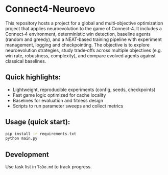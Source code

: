 # Connect4-Neuroevo
This repository hosts a project for a global and multi‑objective optimization project that applies neuroevolution to the game of Connect‑4. It includes a Connect‑4 environment, deterministic win detection, baseline agents (random and greedy), and a NEAT‑based training pipeline with experiment management, logging and checkpointing. The objective is to explore neuroevolution strategies, study trade‑offs across multiple objectives (e.g. win rate, robustness, complexity), and compare evolved agents against classical baselines.

## Quick highlights:
- Lightweight, reproducible experiments (config, seeds, checkpoints)
- Fast game logic optimized for cache locality
- Baselines for evaluation and fitness design
- Scripts to run parameter sweeps and collect metrics

## Usage (quick start):
```bash
pip install -r requirements.txt
python main.py
```

## Development
Use task list in `ToDo.md` to track progress.
